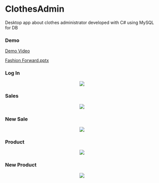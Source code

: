 # ClothesAdmin

Desktop app about clothes administrator developed with C# using MySQL for DB

### Demo

[Demo Video](https://drive.google.com/file/d/1bNks1fKnbAL5YWtwTJium_Rm8FRDtoV3/view?usp=sharing)

[Fashion  Forward.pptx](https://github.com/RubenChirino/ClothesAdmin/files/12268201/Fashion.Forward.pptx)

### Log In 

<p align="center">
  <img src="https://github.com/RubenChirino/ClothesAdmin/assets/52714843/ae1fa6b8-b08e-435c-9a25-1a6d9cbf7d29">
</p>

### Sales

<p align="center">
  <img src="https://github.com/RubenChirino/ClothesAdmin/assets/52714843/dfaea06d-5a4b-4d12-a03c-3dcac466f8ca">
</p>

### New Sale

<p align="center">
  <img src="https://github.com/RubenChirino/ClothesAdmin/assets/52714843/0bd40011-db68-49c6-b75d-ea464fd32599">
</p>

### Product

<p align="center">
  <img src="https://github.com/RubenChirino/ClothesAdmin/assets/52714843/13ea7657-b2f0-4edf-9931-bd3f87c7cc57">
</p>

### New Product

<p align="center">
  <img src="https://github.com/RubenChirino/ClothesAdmin/assets/52714843/56f4f3a6-fadc-4586-8200-cb7644692dcf">
</p>

